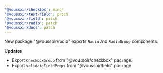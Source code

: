 ```yaml
---
'@voussoir/checkbox': minor
'@voussoir/text-field': patch
'@voussoir/field': patch
'@voussoir/radio': patch
'@voussoir/docs': patch
---
```


New package "@voussoir/radio" exports `Radio` and `RadioGroup` components.

**Updates**

- Export `CheckboxGroup` from "@voussoir/checkbox" package.
- Export `validateFieldProps` from "@voussoir/field" package.

